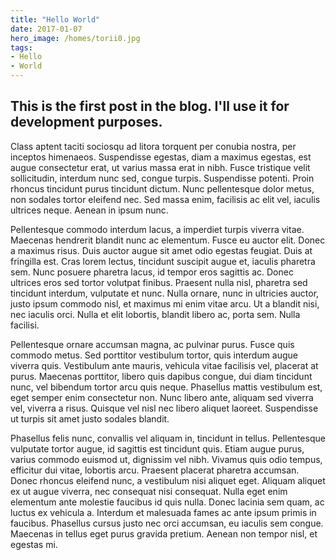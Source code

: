 ```yaml
---
title: "Hello World"
date: 2017-01-07
hero_image: /homes/torii0.jpg
tags:
- Hello
- World
---
```

This is the first post in the blog. I'll use it for development purposes.
---
Class aptent taciti sociosqu ad litora torquent per conubia nostra, per inceptos himenaeos. Suspendisse egestas, diam a maximus egestas, est augue consectetur erat, ut varius massa erat in nibh. Fusce tristique velit sollicitudin, interdum nunc sed, congue turpis. Suspendisse potenti. Proin rhoncus tincidunt purus tincidunt dictum. Nunc pellentesque dolor metus, non sodales tortor eleifend nec. Sed massa enim, facilisis ac elit vel, iaculis ultrices neque. Aenean in ipsum nunc.

Pellentesque commodo interdum lacus, a imperdiet turpis viverra vitae. Maecenas hendrerit blandit nunc ac elementum. Fusce eu auctor elit. Donec a maximus risus. Duis auctor augue sit amet odio egestas feugiat. Duis at fringilla est. Cras lorem lectus, tincidunt suscipit augue et, iaculis pharetra sem. Nunc posuere pharetra lacus, id tempor eros sagittis ac. Donec ultrices eros sed tortor volutpat finibus. Praesent nulla nisl, pharetra sed tincidunt interdum, vulputate et nunc. Nulla ornare, nunc in ultricies auctor, justo ipsum commodo nisl, et maximus mi enim vitae arcu. Ut a blandit nisi, nec iaculis orci. Nulla et elit lobortis, blandit libero ac, porta sem. Nulla facilisi.

Pellentesque ornare accumsan magna, ac pulvinar purus. Fusce quis commodo metus. Sed porttitor vestibulum tortor, quis interdum augue viverra quis. Vestibulum ante mauris, vehicula vitae facilisis vel, placerat at purus. Maecenas porttitor, libero quis dapibus congue, dui diam tincidunt nunc, vel bibendum tortor arcu quis neque. Phasellus mattis vestibulum est, eget semper enim consectetur non. Nunc libero ante, aliquam sed viverra vel, viverra a risus. Quisque vel nisl nec libero aliquet laoreet. Suspendisse ut turpis sit amet justo sodales blandit.

Phasellus felis nunc, convallis vel aliquam in, tincidunt in tellus. Pellentesque vulputate tortor augue, id sagittis est tincidunt quis. Etiam augue purus, varius commodo euismod ut, dignissim vel nibh. Vivamus quis odio tempus, efficitur dui vitae, lobortis arcu. Praesent placerat pharetra accumsan. Donec rhoncus eleifend nunc, a vestibulum nisi aliquet eget. Aliquam aliquet ex ut augue viverra, nec consequat nisi consequat. Nulla eget enim elementum ante molestie faucibus id quis nulla. Donec lacinia sem quam, ac luctus ex vehicula a. Interdum et malesuada fames ac ante ipsum primis in faucibus. Phasellus cursus justo nec orci accumsan, eu iaculis sem congue. Maecenas in tellus eget purus gravida pretium. Aenean non tempor nisl, et egestas mi. 
